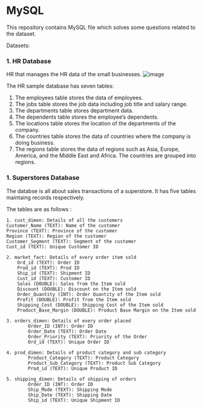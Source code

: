 # MySQL
This repository contains MySQL file which solves some questions related to the dataset.

Datasets:
### 1. HR Database
HR that manages the HR data of the small businesses.
![image](https://user-images.githubusercontent.com/70515377/152560588-5242b21e-325f-4703-85d9-b0aea7981f3b.png)

The HR sample database has seven tables:
1. The employees table stores the data of employees.
2. The jobs table stores the job data including job title and salary range.
3. The departments table stores department data.
4. The dependents table stores the employee’s dependents.
5. The locations table stores the location of the departments of the company.
6. The countries table stores the data of countries where the company is doing business.
7. The regions table stores the data of regions such as Asia, Europe, America, and the Middle East and Africa. The countries are grouped into regions.


### 1. Superstores Database
The databse is all about sales transactions of a superstore. It has five tables maintaing records respectively. 

The tables are as follows :

    1. cust_dimen: Details of all the customers
	Customer_Name (TEXT): Name of the customer
	Province (TEXT): Province of the customer
	Region (TEXT): Region of the customer
	Customer_Segment (TEXT): Segment of the customer
	Cust_id (TEXT): Unique Customer ID
	
    2. market_fact: Details of every order item sold
        Ord_id (TEXT): Order ID
        Prod_id (TEXT): Prod ID
        Ship_id (TEXT): Shipment ID
        Cust_id (TEXT): Customer ID
        Sales (DOUBLE): Sales from the Item sold
        Discount (DOUBLE): Discount on the Item sold
        Order_Quantity (INT): Order Quantity of the Item sold
        Profit (DOUBLE): Profit from the Item sold
        Shipping_Cost (DOUBLE): Shipping Cost of the Item sold
        Product_Base_Margin (DOUBLE): Product Base Margin on the Item sold
        
    3. orders_dimen: Details of every order placed
			Order_ID (INT): Order ID
			Order_Date (TEXT): Order Date
			Order_Priority (TEXT): Priority of the Order
			Ord_id (TEXT): Unique Order ID
	
    4. prod_dimen: Details of product category and sub category
			Product_Category (TEXT): Product Category
			Product_Sub_Category (TEXT): Product Sub Category
			Prod_id (TEXT): Unique Product ID
	
    5. shipping_dimen: Details of shipping of orders
			Order_ID (INT): Order ID
			Ship_Mode (TEXT): Shipping Mode
			Ship_Date (TEXT): Shipping Date
			Ship_id (TEXT): Unique Shipment ID
